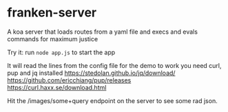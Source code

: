 # franken-server
A koa server that loads routes from a yaml file and execs and evals commands for maximum justice

Try it:
run `node app.js` to start the app

It will read the lines from the config file for the demo to work you need curl, pup and jq installed
https://stedolan.github.io/jq/download/  
https://github.com/ericchiang/pup/releases  
https://curl.haxx.se/download.html  

Hit the /images/some+query endpoint on the server to see some rad json.
